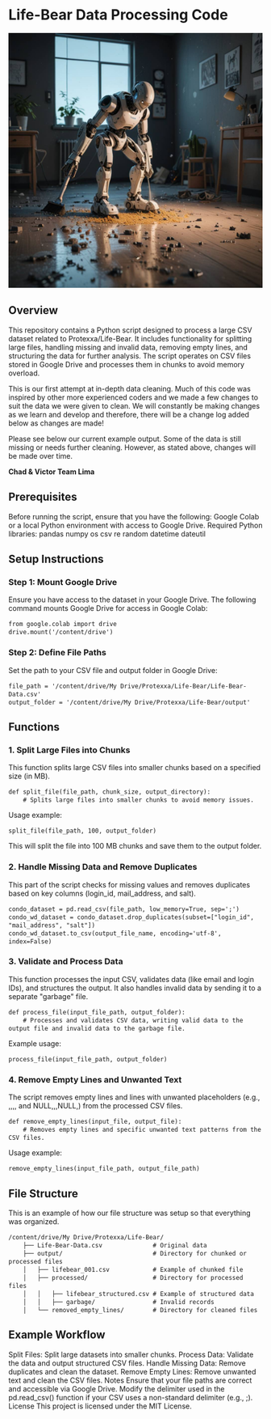 # Life-Bear Data Processing Code
![AIBot](AIBot.png)

## Overview
This repository contains a Python script designed to process a large CSV dataset related to Protexxa/Life-Bear. It includes functionality for splitting large files, handling missing and invalid data, removing empty lines, and structuring the data for further analysis. The script operates on CSV files stored in Google Drive and processes them in chunks to avoid memory overload.

This is our first attempt at in-depth data cleaning.  Much of this code was inspired by other more experienced coders and we made a few changes to suit the data we were given to clean.  We will constantly be making changes as we learn and develop and therefore, there will be a change log added below as changes are made!

Please see below our current example output.  Some of the data is still missing or needs further cleaning. However, as stated above, changes will be made over time. 

**Chad & Victor Team Lima**

## Prerequisites
Before running the script, ensure that you have the following:
Google Colab or a local Python environment with access to Google Drive.
Required Python libraries:
pandas
numpy
os
csv
re
random
datetime
dateutil

## Setup Instructions

### Step 1: Mount Google Drive
Ensure you have access to the dataset in your Google Drive. The following command mounts Google Drive for access in Google Colab:

    from google.colab import drive
    drive.mount('/content/drive')

### Step 2: Define File Paths
Set the path to your CSV file and output folder in Google Drive:

    file_path = '/content/drive/My Drive/Protexxa/Life-Bear/Life-Bear-Data.csv'
    output_folder = '/content/drive/My Drive/Protexxa/Life-Bear/output'
 
## Functions
### 1. Split Large Files into Chunks
This function splits large CSV files into smaller chunks based on a specified size (in MB).

    def split_file(file_path, chunk_size, output_directory):
        # Splits large files into smaller chunks to avoid memory issues.

Usage example:

    split_file(file_path, 100, output_folder)
This will split the file into 100 MB chunks and save them to the output folder.

### 2. Handle Missing Data and Remove Duplicates
This part of the script checks for missing values and removes duplicates based on key columns (login_id, mail_address, and salt).

    condo_dataset = pd.read_csv(file_path, low_memory=True, sep=';')
    condo_wd_dataset = condo_dataset.drop_duplicates(subset=["login_id", "mail_address", "salt"])
    condo_wd_dataset.to_csv(output_file_name, encoding='utf-8', index=False)
    
### 3. Validate and Process Data
This function processes the input CSV, validates data (like email and login IDs), and structures the output. It also handles invalid data by sending it to a separate "garbage" file.

    def process_file(input_file_path, output_folder):
        # Processes and validates CSV data, writing valid data to the output file and invalid data to the garbage file.
Example usage:

    process_file(input_file_path, output_folder)

### 4. Remove Empty Lines and Unwanted Text
The script removes empty lines and lines with unwanted placeholders (e.g., ,,,, and NULL,,,NULL,) from the processed CSV files.

    def remove_empty_lines(input_file, output_file):
        # Removes empty lines and specific unwanted text patterns from the CSV files.
Usage example:

    remove_empty_lines(input_file_path, output_file_path)

## File Structure
This is an example of how our file structure was setup so that everything was organized. 

    /content/drive/My Drive/Protexxa/Life-Bear/
        ├── Life-Bear-Data.csv              # Original data
        ├── output/                         # Directory for chunked or processed files
        │   ├── lifebear_001.csv            # Example of chunked file
        │   ├── processed/                  # Directory for processed files
        │   │   ├── lifebear_structured.csv # Example of structured data
        │   │   ├── garbage/                # Invalid records
        │   └── removed_empty_lines/        # Directory for cleaned files

## Example Workflow
Split Files: Split large datasets into smaller chunks.
Process Data: Validate the data and output structured CSV files.
Handle Missing Data: Remove duplicates and clean the dataset.
Remove Empty Lines: Remove unwanted text and clean the CSV files.
Notes
Ensure that your file paths are correct and accessible via Google Drive.
Modify the delimiter used in the pd.read_csv() function if your CSV uses a non-standard delimiter (e.g., ;).
License
This project is licensed under the MIT License.

